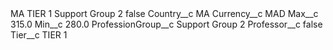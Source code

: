 <?xml version="1.0" encoding="UTF-8"?>
<CustomMetadata xmlns="http://soap.sforce.com/2006/04/metadata" xmlns:xsi="http://www.w3.org/2001/XMLSchema-instance" xmlns:xsd="http://www.w3.org/2001/XMLSchema">
    <label>MA TIER 1 Support Group 2</label>
    <protected>false</protected>
    <values>
        <field>Country__c</field>
        <value xsi:type="xsd:string">MA</value>
    </values>
    <values>
        <field>Currency__c</field>
        <value xsi:type="xsd:string">MAD</value>
    </values>
    <values>
        <field>Max__c</field>
        <value xsi:type="xsd:double">315.0</value>
    </values>
    <values>
        <field>Min__c</field>
        <value xsi:type="xsd:double">280.0</value>
    </values>
    <values>
        <field>ProfessionGroup__c</field>
        <value xsi:type="xsd:string">Support Group 2</value>
    </values>
    <values>
        <field>Professor__c</field>
        <value xsi:type="xsd:boolean">false</value>
    </values>
    <values>
        <field>Tier__c</field>
        <value xsi:type="xsd:string">TIER 1</value>
    </values>
</CustomMetadata>

